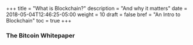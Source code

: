 +++
title = "What is Blockchain?"
description = "And why it matters"
date = 2018-05-04T12:46:25-05:00
weight = 10
draft = false
bref = "An Intro to Blockchain"
toc = true
+++

### The Bitcoin Whitepaper
 
